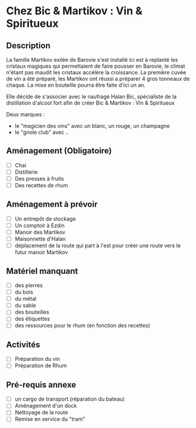 # Chez Bic & Martikov : Vin & Spiritueux
## Description
La famille Martikov exilée de Barovie s'est installé ici est à replanté les cristaux magiques qui permettaient de faire pousser en Barovie, le climat n'étant pas maudit les cristaux accélère la croissance. La première cuvée de vin a été préparé, les Martikov ont réussi a préparer 4 gros tonneaux de chaque. La mise en bouteille pourra être faite d'ici un an.

Elle décide de s'associer avec le naufragé Halan Bic, spécialiste de la distillation d'alcool fort afin de créer Bic & Martikov : Vin & Spiritueux

Deux marques :
* le "magicien des vins" avec un blanc, un rouge, un champagne
* le "gnole club" avec ..
## Aménagement (Obligatoire)
- [ ] Chai
- [ ] Distillerie
- [ ] Des presses à fruits
- [ ] Des recettes de rhum
## Aménagement à prévoir
- [ ] Un entrepôt de stockage
- [ ] Un comptoir à Ezdin
- [ ] Manoir des Martikov
- [ ] Maisonnette d'Halan
- [ ] déplacement de la route qui part à l'est pour créer une route vers le futur manoir Martikov
## Matériel manquant
- [ ] des pierres
- [ ] du bois
- [ ] du métal
- [ ] du sable
- [ ] des bouteilles
- [ ] des étiquettes
- [ ] des ressources pour le rhum (en fonction des recettes)
## Activités
- [ ] Préparation du vin
- [ ] Préparation de Rhum
## Pré-requis annexe
- [ ] un cargo de transport (réparation du bateau)
- [ ] Aménagement d'un dock
- [ ] Nettoyage de la route
- [ ] Remise en service du "tram"